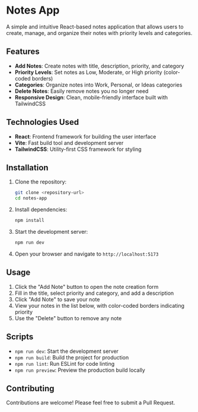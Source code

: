 # Notes App

A simple and intuitive React-based notes application that allows users to create, manage, and organize their notes with priority levels and categories.

## Features

- **Add Notes**: Create notes with title, description, priority, and category
- **Priority Levels**: Set notes as Low, Moderate, or High priority (color-coded borders)
- **Categories**: Organize notes into Work, Personal, or Ideas categories
- **Delete Notes**: Easily remove notes you no longer need
- **Responsive Design**: Clean, mobile-friendly interface built with TailwindCSS

## Technologies Used

- **React**: Frontend framework for building the user interface
- **Vite**: Fast build tool and development server
- **TailwindCSS**: Utility-first CSS framework for styling

## Installation

1. Clone the repository:
   ```bash
   git clone <repository-url>
   cd notes-app
   ```

2. Install dependencies:
   ```bash
   npm install
   ```

3. Start the development server:
   ```bash
   npm run dev
   ```

4. Open your browser and navigate to `http://localhost:5173`

## Usage

1. Click the "Add Note" button to open the note creation form
2. Fill in the title, select priority and category, and add a description
3. Click "Add Note" to save your note
4. View your notes in the list below, with color-coded borders indicating priority
5. Use the "Delete" button to remove any note

## Scripts

- `npm run dev`: Start the development server
- `npm run build`: Build the project for production
- `npm run lint`: Run ESLint for code linting
- `npm run preview`: Preview the production build locally

## Contributing

Contributions are welcome! Please feel free to submit a Pull Request.

